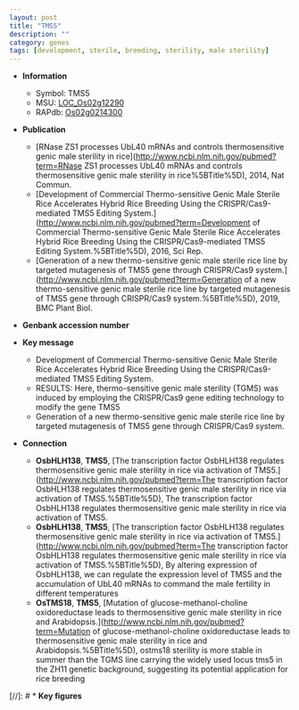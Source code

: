 ```yaml
---
layout: post
title: "TMS5"
description: ""
category: genes
tags: [development, sterile, breeding, sterility, male sterility]
---
```


* **Information**  
    + Symbol: TMS5  
    + MSU: [LOC_Os02g12290](http://rice.uga.edu/cgi-bin/ORF_infopage.cgi?orf=LOC_Os02g12290)  
    + RAPdb: [Os02g0214300](http://rapdb.dna.affrc.go.jp/viewer/gbrowse_details/irgsp1?name=Os02g0214300)  

* **Publication**  
    + [RNase ZS1 processes UbL40 mRNAs and controls thermosensitive genic male sterility in rice](http://www.ncbi.nlm.nih.gov/pubmed?term=RNase ZS1 processes UbL40 mRNAs and controls thermosensitive genic male sterility in rice%5BTitle%5D), 2014, Nat Commun.
    + [Development of Commercial Thermo-sensitive Genic Male Sterile Rice Accelerates Hybrid Rice Breeding Using the CRISPR/Cas9-mediated TMS5 Editing System.](http://www.ncbi.nlm.nih.gov/pubmed?term=Development of Commercial Thermo-sensitive Genic Male Sterile Rice Accelerates Hybrid Rice Breeding Using the CRISPR/Cas9-mediated TMS5 Editing System.%5BTitle%5D), 2016, Sci Rep.
    + [Generation of a new thermo-sensitive genic male sterile rice line by targeted mutagenesis of TMS5 gene through CRISPR/Cas9 system.](http://www.ncbi.nlm.nih.gov/pubmed?term=Generation of a new thermo-sensitive genic male sterile rice line by targeted mutagenesis of TMS5 gene through CRISPR/Cas9 system.%5BTitle%5D), 2019, BMC Plant Biol.

* **Genbank accession number**  

* **Key message**  
    + Development of Commercial Thermo-sensitive Genic Male Sterile Rice Accelerates Hybrid Rice Breeding Using the CRISPR/Cas9-mediated TMS5 Editing System.
    + RESULTS: Here, thermo-sensitive genic male sterility (TGMS) was induced by employing the CRISPR/Cas9 gene editing technology to modify the gene TMS5
    + Generation of a new thermo-sensitive genic male sterile rice line by targeted mutagenesis of TMS5 gene through CRISPR/Cas9 system.

* **Connection**  
    + __OsbHLH138__, __TMS5__, [The transcription factor OsbHLH138 regulates thermosensitive genic male sterility in rice via activation of TMS5.](http://www.ncbi.nlm.nih.gov/pubmed?term=The transcription factor OsbHLH138 regulates thermosensitive genic male sterility in rice via activation of TMS5.%5BTitle%5D), The transcription factor OsbHLH138 regulates thermosensitive genic male sterility in rice via activation of TMS5.
    + __OsbHLH138__, __TMS5__, [The transcription factor OsbHLH138 regulates thermosensitive genic male sterility in rice via activation of TMS5.](http://www.ncbi.nlm.nih.gov/pubmed?term=The transcription factor OsbHLH138 regulates thermosensitive genic male sterility in rice via activation of TMS5.%5BTitle%5D),  By altering expression of OsbHLH138, we can regulate the expression level of TMS5 and the accumulation of UbL40 mRNAs to command the male fertility in different temperatures
    + __OsTMS18__, __TMS5__, [Mutation of glucose-methanol-choline oxidoreductase leads to thermosensitive genic male sterility in rice and Arabidopsis.](http://www.ncbi.nlm.nih.gov/pubmed?term=Mutation of glucose-methanol-choline oxidoreductase leads to thermosensitive genic male sterility in rice and Arabidopsis.%5BTitle%5D),  ostms18 sterility is more stable in summer than the TGMS line carrying the widely used locus tms5 in the ZH11 genetic background, suggesting its potential application for rice breeding

[//]: # * **Key figures**  


